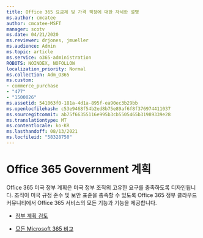 ```yaml
---
title: Office 365 요금제 및 가격 책정에 대한 자세한 설명
ms.author: cmcatee
author: cmcatee-MSFT
manager: scotv
ms.date: 04/21/2020
ms.reviewer: drjones, jmueller
ms.audience: Admin
ms.topic: article
ms.service: o365-administration
ROBOTS: NOINDEX, NOFOLLOW
localization_priority: Normal
ms.collection: Adm_O365
ms.custom:
- commerce_purchase
- "477"
- "1500026"
ms.assetid: 541063f0-181a-4d1a-895f-ea90ec3b29bb
ms.openlocfilehash: c53e9468f54b2ed8b75e89af6f8f376974411037
ms.sourcegitcommit: ab75f66355116e995b3cb5505465b31989339e28
ms.translationtype: MT
ms.contentlocale: ko-KR
ms.lasthandoff: 08/13/2021
ms.locfileid: "58328750"
---
```

# <a name="office-365-government-plans"></a>Office 365 Government 계획

Office 365 미국 정부 계획은 미국 정부 조직의 고유한 요구를 충족하도록 디자인됩니다. 조직이 미국 규정 준수 및 보안 표준을 충족할 수 있도록 Office 365 정부 클라우드 커뮤니티에서 Office 365 서비스의 모든 기능과 기능을 제공합니다.
  
- [정부 계획 검토](https://products.office.com/government/compare-office-365-government-plans)

- [모든 Microsoft 365 비교](https://products.office.com/business/compare-more-office-365-for-business-plans)